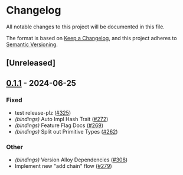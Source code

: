 # Changelog
All notable changes to this project will be documented in this file.

The format is based on [Keep a Changelog](https://keepachangelog.com/en/1.0.0/),
and this project adheres to [Semantic Versioning](https://semver.org/spec/v2.0.0.html).

## [Unreleased]

## [0.1.1](https://github.com/ethereum-optimism/superchain-registry/compare/v0.1.0...v0.1.1) - 2024-06-25

### Fixed
- test release-plz ([#325](https://github.com/ethereum-optimism/superchain-registry/pull/325))
- *(bindings)* Auto Impl Hash Trait ([#272](https://github.com/ethereum-optimism/superchain-registry/pull/272))
- *(bindings)* Feature Flag Docs ([#269](https://github.com/ethereum-optimism/superchain-registry/pull/269))
- *(bindings)* Split out Primitive Types ([#262](https://github.com/ethereum-optimism/superchain-registry/pull/262))

### Other
- *(bindings)* Version Alloy Dependencies ([#308](https://github.com/ethereum-optimism/superchain-registry/pull/308))
- Implement new "add chain" flow ([#279](https://github.com/ethereum-optimism/superchain-registry/pull/279))
